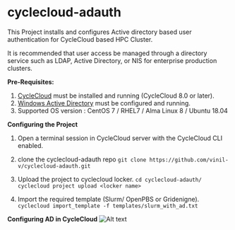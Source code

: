 # cyclecloud-adauth
This Project installs and configures Active directory based user authentication for CycleCloud based HPC Cluster.

It is recommended that user access be managed through a directory service such as LDAP, Active Directory, or NIS for enterprise production clusters. 


**Pre-Requisites:**
1. [CycleCloud](https://learn.microsoft.com/en-us/azure/cyclecloud/qs-install-marketplace?view=cyclecloud-8) must be installed and running (CycleCloud 8.0 or later).
2. [Windows Active Directory](https://learn.microsoft.com/en-us/windows-server/identity/ad-ds/deploy/install-active-directory-domain-services--level-100-) must be configured and running. 
3. Supported OS version : CentOS 7 / RHEL7 / Alma Linux 8 / Ubuntu 18.04

**Configuring the Project**
1. Open a terminal session in CycleCloud server with the CycleCloud CLI enabled.
2. clone the cyclecloud-adauth repo
`git clone https://github.com/vinil-v/cyclecloud-adauth.git`

3. Upload the project to cyclecloud locker.
`cd cyclecloud-adauth/`
`cyclecloud project upload <locker name>`
4. Import the required template (Slurm/ OpenPBS or Gridenigne).
`cyclecloud import_template -f templates/slurm_with_ad.txt`

**Configuring AD in CycleCloud**
![Alt text](https://github.com/vinil-v/cyclecloud-adauth/blob/main/images/ad-screenshot.png?raw=true)

